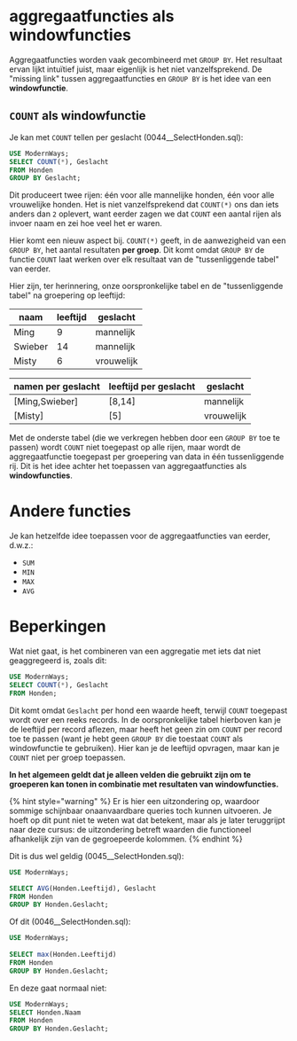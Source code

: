 # aggregaatfuncties als windowfuncties
Aggregaatfuncties worden vaak gecombineerd met `GROUP BY`. Het resultaat ervan lijkt intuïtief juist, maar eigenlijk is het niet vanzelfsprekend. De "missing link" tussen aggregaatfuncties en `GROUP BY` is het idee van een **windowfunctie**.

## `COUNT` als windowfunctie
Je kan met `COUNT` tellen per geslacht (0044__SelectHonden.sql):

```sql
USE ModernWays;
SELECT COUNT(*), Geslacht
FROM Honden
GROUP BY Geslacht;
```

Dit produceert twee rijen: één voor alle mannelijke honden, één voor alle vrouwelijke honden. Het is niet vanzelfsprekend dat `COUNT(*)` ons dan iets anders dan `2` oplevert, want eerder zagen we dat `COUNT` een aantal rijen als invoer naam en zei hoe veel het er waren.

Hier komt een nieuw aspect bij. `COUNT(*)` geeft, in de aanwezigheid van een `GROUP BY`, het aantal resultaten **per groep**. Dit komt omdat `GROUP BY` de functie `COUNT` laat werken over elk resultaat van de "tussenliggende tabel" van eerder.

Hier zijn, ter herinnering, onze oorspronkelijke tabel en de "tussenliggende tabel" na groepering op leeftijd:

| naam | leeftijd | geslacht |
|------|----------|----------|
| Ming | 9        | mannelijk|
| Swieber | 14 |mannelijk|
| Misty | 6 | vrouwelijk |

| namen per geslacht | leeftijd per geslacht  | geslacht   |
|--------------------|------------------------|------------|
| [Ming,Swieber]     | [8,14]                 | mannelijk  |
| [Misty]            | [5]                    | vrouwelijk |

Met de onderste tabel (die we verkregen hebben door een `GROUP BY` toe te passen) wordt `COUNT` niet toegepast op alle rijen, maar wordt de aggregaatfunctie toegepast per groepering van data in één tussenliggende rij. Dit is het idee achter het toepassen van aggregaatfuncties als **windowfuncties**.

# Andere functies
Je kan hetzelfde idee toepassen voor de aggregaatfuncties van eerder, d.w.z.:

* `SUM`
* `MIN`
* `MAX`
* `AVG`

# Beperkingen
Wat niet gaat, is het combineren van een aggregatie met iets dat niet geaggregeerd is, zoals dit:

```sql
USE ModernWays;
SELECT COUNT(*), Geslacht
FROM Honden;
```

Dit komt omdat `Geslacht` per hond een waarde heeft, terwijl `COUNT` toegepast wordt over een reeks records. In de oorspronkelijke tabel hierboven kan je de leeftijd per record aflezen, maar heeft het geen zin om `COUNT` per record toe te passen (want je hebt geen `GROUP BY` die toestaat `COUNT` als windowfunctie te gebruiken).
Hier kan je de leeftijd opvragen, maar kan je `COUNT` niet per groep toepassen.

**In het algemeen geldt dat je alleen velden die gebruikt zijn om te groeperen kan tonen in combinatie met resultaten van windowfuncties.**

{% hint style="warning" %}
Er is hier een uitzondering op, waardoor sommige schijnbaar onaanvaardbare queries toch kunnen uitvoeren. Je hoeft op dit punt niet te weten wat dat betekent, maar als je later teruggrijpt naar deze cursus: de uitzondering betreft waarden die functioneel afhankelijk zijn van de gegroepeerde kolommen.
{% endhint %}

Dit is dus wel geldig (0045__SelectHonden.sql):

```sql
USE ModernWays;

SELECT AVG(Honden.Leeftijd), Geslacht
FROM Honden
GROUP BY Honden.Geslacht;
```

Of dit (0046__SelectHonden.sql):

```sql
USE ModernWays;
        
SELECT max(Honden.Leeftijd)
FROM Honden
GROUP BY Honden.Geslacht;
```

En deze gaat normaal niet:

```sql
USE ModernWays;
SELECT Honden.Naam
FROM Honden
GROUP BY Honden.Geslacht;
```

